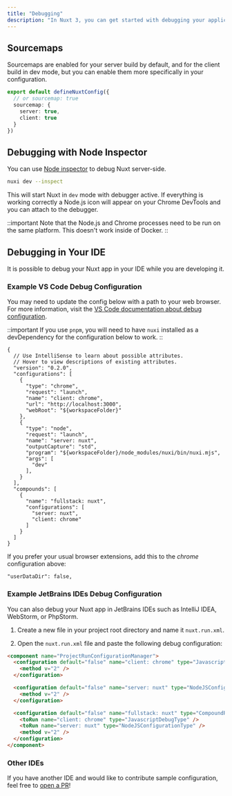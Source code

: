 ```yaml
---
title: "Debugging"
description: "In Nuxt 3, you can get started with debugging your application directly in the browser as well as in your IDE."
---
```


## Sourcemaps

Sourcemaps are enabled for your server build by default, and for the client build in dev mode, but you can enable them more specifically in your configuration.

```ts
export default defineNuxtConfig({
  // or sourcemap: true
  sourcemap: {
    server: true,
    client: true
  }
})
```

## Debugging with Node Inspector

You can use [Node inspector](https://nodejs.org/en/learn/getting-started/debugging) to debug Nuxt server-side.

```bash
nuxi dev --inspect
```
This will start Nuxt in `dev` mode with debugger active. If everything is working correctly a Node.js icon will appear on your Chrome DevTools and you can attach to the debugger.

::important
Note that the Node.js and Chrome processes need to be run on the same platform. This doesn't work inside of Docker.
::

## Debugging in Your IDE

It is possible to debug your Nuxt app in your IDE while you are developing it.

### Example VS Code Debug Configuration

You may need to update the config below with a path to your web browser. For more information, visit the [VS Code documentation about debug configuration](https://go.microsoft.com/fwlink/?linkid=830387).

::important
If you use `pnpm`, you will need to have `nuxi` installed as a devDependency for the configuration below to work.
::

```json5
{
  // Use IntelliSense to learn about possible attributes.
  // Hover to view descriptions of existing attributes.
  "version": "0.2.0",
  "configurations": [
    {
      "type": "chrome",
      "request": "launch",
      "name": "client: chrome",
      "url": "http://localhost:3000",
      "webRoot": "${workspaceFolder}"
    },
    {
      "type": "node",
      "request": "launch",
      "name": "server: nuxt",
      "outputCapture": "std",
      "program": "${workspaceFolder}/node_modules/nuxi/bin/nuxi.mjs",
      "args": [
        "dev"
      ],
    }
  ],
  "compounds": [
    {
      "name": "fullstack: nuxt",
      "configurations": [
        "server: nuxt",
        "client: chrome"
      ]
    }
  ]
}
```

If you prefer your usual browser extensions, add this to the _chrome_ configuration above:

```json5
"userDataDir": false,
```

### Example JetBrains IDEs Debug Configuration

You can also debug your Nuxt app in JetBrains IDEs such as IntelliJ IDEA, WebStorm, or PhpStorm.

1. Create a new file in your project root directory and name it `nuxt.run.xml`.

2. Open the `nuxt.run.xml` file and paste the following debug configuration:

```html
<component name="ProjectRunConfigurationManager">
  <configuration default="false" name="client: chrome" type="JavascriptDebugType" uri="http://localhost:3000" useFirstLineBreakpoints="true">
    <method v="2" />
  </configuration>

  <configuration default="false" name="server: nuxt" type="NodeJSConfigurationType" application-parameters="dev" path-to-js-file="$PROJECT_DIR$/node_modules/nuxi/bin/nuxi.mjs" working-dir="$PROJECT_DIR$">
    <method v="2" />
  </configuration>

  <configuration default="false" name="fullstack: nuxt" type="CompoundRunConfigurationType">
    <toRun name="client: chrome" type="JavascriptDebugType" />
    <toRun name="server: nuxt" type="NodeJSConfigurationType" />
    <method v="2" />
  </configuration>
</component>
```

### Other IDEs

If you have another IDE and would like to contribute sample configuration, feel free to [open a PR](https://github.com/nuxt/nuxt/edit/main/docs/2.guide/3.going-further/9.debugging.md)!
